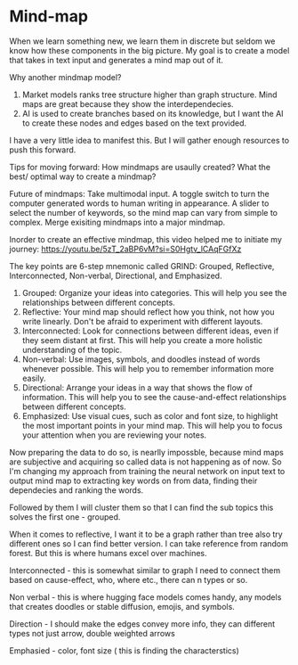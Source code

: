# Mind-map

When we learn something new, we learn them in discrete but seldom we know how these components in the big picture. My goal is to create a model that takes in text input and generates a mind map out of it. 

Why another mindmap model?
1. Market models ranks tree structure higher than graph structure. Mind maps are great because they show the interdependecies.
2. AI is used to create branches based on its knowledge, but I want the AI to create these nodes and edges based on the text provided.

I have a very little idea to manifest this. But I will gather enough resources to push this forward. 

Tips for moving forward:
How mindmaps are usaully created?
What the best/ optimal way to create a mindmap?

Future of mindmaps:
Take multimodal input.
A toggle switch to turn the computer generated words to human writing in appearance.
A slider to select the number of keywords, so the mind map can vary from simple to complex. 
Merge exisiting mindmaps into a major mindmap.


Inorder to create an effective mindmap, this video helped me to initiate my journey:
https://youtu.be/5zT_2aBP6vM?si=S0Hgtv_lCAqFGfXz

The key points are 6-step mnemonic called GRIND: Grouped, Reflective, Interconnected, Non-verbal, Directional, and Emphasized.

1. Grouped: Organize your ideas into categories. This will help you see the relationships between different concepts.
2. Reflective: Your mind map should reflect how you think, not how you write linearly. Don't be afraid to experiment with different layouts.
3. Interconnected: Look for connections between different ideas, even if they seem distant at first. This will help you create a more holistic understanding of the topic.
4. Non-verbal: Use images, symbols, and doodles instead of words whenever possible. This will help you to remember information more easily.
5. Directional: Arrange your ideas in a way that shows the flow of information. This will help you to see the cause-and-effect relationships between different concepts.
6. Emphasized: Use visual cues, such as color and font size, to highlight the most important points in your mind map. This will help you to focus your attention when you are reviewing your notes.


Now preparing the data to do so, is nearlly impossble, because mind maps are subjective and acquiring so called data is not happening as of now. So I'm changing my approach from training the neural network on input text to output mind map to extracting key words on from data, finding their dependecies and ranking the words. 

Followed by them I will cluster them so that I can find the sub topics this solves the first one - grouped.

When it comes to reflective, I want it to be a graph rather than tree also try different ones so I can find better version. I can take reference from random forest. But this is where humans excel over machines.

Interconnected - this is somewhat similar to graph I need to connect them based on cause-effect, who, where etc., there can n types or so.

Non verbal - this is where hugging face models comes handy, any models that creates doodles or stable diffusion, emojis, and symbols.

Direction - I should make the edges convey more info, they can different types not just arrow, double weighted arrows

Emphasied - color, font size ( this is finding the characterstics)